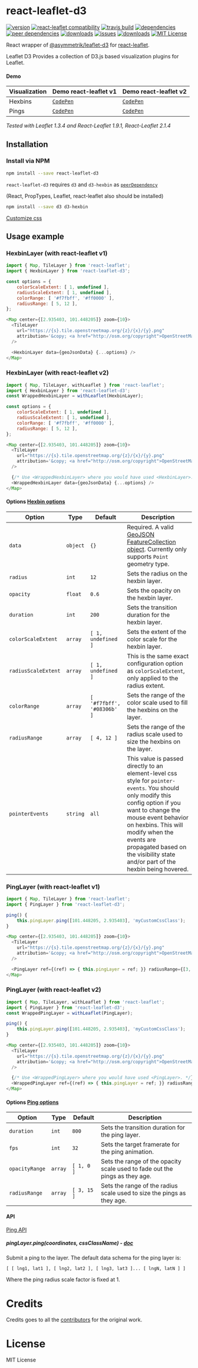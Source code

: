 # react-leaflet-d3

[![version](https://img.shields.io/npm/v/react-leaflet-d3.svg?style=plastic)](http://npm.im/react-leaflet-d3)
[![react-leaflet compatibility](https://img.shields.io/npm/dependency-version/react-leaflet-d3/peer/react-leaflet.svg?style=plastic)](https://github.com/mhasbie/react-leaflet-d3)
[![travis build](https://img.shields.io/travis/mhasbie/react-leaflet-d3.svg?style=plastic)](https://travis-ci.org/mhasbie/react-leaflet-d3)
[![dependencies](https://img.shields.io/david/mhasbie/react-leaflet-d3.svg?style=plastic)](https://david-dm.org/mhasbie/react-leaflet-d3)
[![peer dependencies](https://img.shields.io/david/peer/mhasbie/react-leaflet-d3.svg?style=plastic)](https://david-dm.org/mhasbie/react-leaflet-d3?type=peer)
[![downloads](https://img.shields.io/npm/dt/react-leaflet-d3.svg?style=plastic)](http://npm-stat.com/charts.html?package=react-leaflet-d3&from=2018-01-01)
[![issues](https://img.shields.io/github/issues/mhasbie/react-leaflet-d3.svg?style=plastic)](https://github.com/mhasbie/react-leaflet-d3/issues)
[![downloads](https://img.shields.io/npm/dt/react-leaflet-d3.svg?style=plastic)](http://npm-stat.com/charts.html?package=react-leaflet-d3&from=2018-01-01)
[![MIT License](https://img.shields.io/npm/l/react-leaflet-d3.svg?style=plastic)](http://opensource.org/licenses/MIT)


React wrapper of [@asymmetrik/leaflet-d3](https://github.com/Asymmetrik/leaflet-d3)
for [react-leaflet](https://github.com/PaulLeCam/react-leaflet).

Leaflet D3 Provides a collection of D3.js based visualization plugins for Leaflet.


#### Demo

| Visualization	| Demo react-leaflet v1									| Demo react-leaflet v2 								|
| ---			| ---													| ---													|
| Hexbins		| [`CodePen`](https://codepen.io/m_hasbie/pen/yGQgoV)	| [`CodePen`](https://codepen.io/m_hasbie/pen/wRQgpB)	|
| Pings			| [`CodePen`](https://codepen.io/m_hasbie/pen/oJQBpP)	| [`CodePen`](https://codepen.io/m_hasbie/pen/zyMNJR)	|

*Tested with Leaflet 1.3.4 and React-Leaflet 1.9.1, React-Leaflet 2.1.4*


## Installation

### Install via NPM

```bash
npm install --save react-leaflet-d3
```

`react-leaflet-d3` requires `d3` and `d3-hexbin` as [`peerDependency`](https://docs.npmjs.com/files/package.json#peerdependencies)

(React, PropTypes, Leaflet, react-leaflet also should be installed)
```bash
npm install --save d3 d3-hexbin
```

[Customize css](https://github.com/Asymmetrik/leaflet-d3#styling-1)


## Usage example

### HexbinLayer (with react-leaflet v1)

```javascript
import { Map, TileLayer } from 'react-leaflet';
import { HexbinLayer } from 'react-leaflet-d3';

const options = {
	colorScaleExtent: [ 1, undefined ],
	radiusScaleExtent: [ 1, undefined ],
	colorRange: [ '#f7fbff', '#ff0000' ],
	radiusRange: [ 5, 12 ],
};

<Map center={[2.935403, 101.448205]} zoom={10}>
  <TileLayer
    url="https://{s}.tile.openstreetmap.org/{z}/{x}/{y}.png"
    attribution='&copy; <a href="http://osm.org/copyright">OpenStreetMap</a> contributors'
  />

  <HexbinLayer data={geoJsonData} {...options} />
</Map>
```

### HexbinLayer (with react-leaflet v2)

```javascript
import { Map, TileLayer, withLeaflet } from 'react-leaflet';
import { HexbinLayer } from 'react-leaflet-d3';
const WrappedHexbinLayer = withLeaflet(HexbinLayer);

const options = {
	colorScaleExtent: [ 1, undefined ],
	radiusScaleExtent: [ 1, undefined ],
	colorRange: [ '#f7fbff', '#ff0000' ],
	radiusRange: [ 5, 12 ],
};

<Map center={[2.935403, 101.448205]} zoom={10}>
  <TileLayer
    url="https://{s}.tile.openstreetmap.org/{z}/{x}/{y}.png"
    attribution='&copy; <a href="http://osm.org/copyright">OpenStreetMap</a> contributors'
  />

  {/* Use <WrappedHexbinLayer> where you would have used <HexbinLayer>. */}
  <WrappedHexbinLayer data={geoJsonData} {...options} />
</Map>
```

#### Options [Hexbin options](https://github.com/Asymmetrik/leaflet-d3#options)

Option          | Type      | Default | Description
--------------- | --------- | ------- | -------------
`data`          | `object`  | `{}`    | Required. A valid [GeoJSON FeatureCollection object](http://geojson.org/geojson-spec.html). Currently only supports `Point` geometry type.
`radius`        | `int`     | `12`    | Sets the radius on the hexbin layer.
`opacity`       | `float`   | `0.6`   | Sets the opacity on the hexbin layer.
`duration`      | `int`     | `200`   | Sets the transition duration for the hexbin layer.
`colorScaleExtent`   | `array`   | `[ 1, undefined ]`    | Sets the extent of the color scale for the hexbin layer.
`radiusScaleExtent`   | `array`   | `[ 1, undefined ]`    | This is the same exact configuration option as `colorScaleExtent`, only applied to the radius extent.
`colorRange`   | `array`   | `[ '#f7fbff', '#08306b' ]`    | Sets the range of the color scale used to fill the hexbins on the layer.
`radiusRange`   | `array`   | `[ 4, 12 ]`    | Sets the range of the radius scale used to size the hexbins on the layer.
`pointerEvents` |  `string`     | `all`    | This value is passed directly to an element-level css style for `pointer-events`. You should only modify this config option if you want to change the mouse event behavior on hexbins. This will modify when the events are propagated based on the visibility state and/or part of the hexbin being hovered.


### PingLayer (with react-leaflet v1)

```javascript
import { Map, TileLayer } from 'react-leaflet';
import { PingLayer } from 'react-leaflet-d3';

ping() {
	this.pingLayer.ping([101.448205, 2.935403], 'myCustomCssClass');
}

<Map center={[2.935403, 101.448205]} zoom={10}>
  <TileLayer
    url="https://{s}.tile.openstreetmap.org/{z}/{x}/{y}.png"
    attribution='&copy; <a href="http://osm.org/copyright">OpenStreetMap</a> contributors'
  />

  <PingLayer ref={(ref) => { this.pingLayer = ref; }} radiusRange={[3, 50]} />
</Map>
```


### PingLayer (with react-leaflet v2)

```javascript
import { Map, TileLayer, withLeaflet } from 'react-leaflet';
import { PingLayer } from 'react-leaflet-d3';
const WrappedPingLayer = withLeaflet(PingLayer);

ping() {
	this.pingLayer.ping([101.448205, 2.935403], 'myCustomCssClass');
}

<Map center={[2.935403, 101.448205]} zoom={10}>
  <TileLayer
    url="https://{s}.tile.openstreetmap.org/{z}/{x}/{y}.png"
    attribution='&copy; <a href="http://osm.org/copyright">OpenStreetMap</a> contributors'
  />

  {/* Use <WrappedPingLayer> where you would have used <PingLayer>. */}
  <WrappedPingLayer ref={(ref) => { this.pingLayer = ref; }} radiusRange={[3, 50]} />
</Map>
```

#### Options [Ping options](https://github.com/Asymmetrik/leaflet-d3#options-1)

Option          | Type      | Default | Description
--------------- | --------- | ------- | -------------
`duration`      | `int`     | `800 `  | Sets the transition duration for the ping layer.
`fps`           | `int`     | `32`    | Sets the target framerate for the ping animation.
`opacityRange`  | `array`   | `[ 1, 0 ]`    | Sets the range of the opacity scale used to fade out the pings as they age.
`radiusRange`   | `array`   | `[ 3, 15 ]`    | Sets the range of the radius scale used to size the pings as they age.


#### API 

[Ping API](https://github.com/Asymmetrik/leaflet-d3#lpinglayer)

##### pingLayer.ping(coordinates, cssClassName) - [doc](https://github.com/Asymmetrik/leaflet-d3#pinglayerpingvalue-)

Submit a ping to the layer. The default data schema for the ping layer is:

`[ [ lng1, lat1 ], [ lng2, lat2 ], [ lng3, lat3 ]... [ lngN, latN ] ]`

Where the ping radius scale factor is fixed at 1.



# Credits
Credits goes to all the [contributors](https://github.com/Asymmetrik/leaflet-d3/graphs/contributors) for the original work.

# License

MIT License
